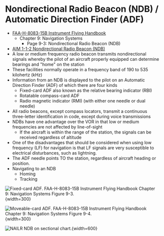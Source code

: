 # Nondirectional Radio Beacon (NDB) / Automatic Direction Finder (ADF)

* [FAA-H-8083-15B Instrument Flying Handbook](https://www.faa.gov/sites/faa.gov/files/regulations_policies/handbooks_manuals/aviation/FAA-H-8083-15B.pdf)
  * Chapter 9: Navigation Systems
    * Page 9-3: Nondirectional Radio Beacon (NDB)
* [AIM 1-1-2 Nondirectional Radio Beacon (NDB)](https://www.faa.gov/air_traffic/publications/atpubs/aim_html/chap1_section_1.html#$paragraph1-1-2)
* A low or medium frequency radio beacon transmits nondirectional signals whereby the pilot of an aircraft properly equipped can determine bearings and "home" on the station
* These facilities normally operate in a frequency band of 190 to 535 kilohertz (kHz)
* Information from an NDB is displayed to the pilot on an Automatic Direction Finder (ADF) of which there are four kinds
  * Fixed-card ADF also known as the relative bearing indicator (RBI)
  * Rotatable compass-card ADF
  * Radio magnetic indicator (RMI) (with either one needle or dual needle)
* All radio beacons, except compass locators, transmit a continuous three-letter identification in code, except during voice transmissions
* NDBs have one advantage over the VOR in that low or medium frequencies are not affected by line-of-sight
  * If the aircraft is within the range of the station, the signals can be received regardless of altitude
* One of the disadvantages that should be considered when using low frequency (LF) for navigation is that LF signals are very susceptible to electrical disturbances, such as lightning.
* The ADF needle points TO the station, regardless of aircraft heading or position.
* Navigating to an NDB
  * Homing
  * Tracking

![Fixed-card ADF. [FAA-H-8083-15B Instrument Flying Handbook](https://www.faa.gov/sites/faa.gov/files/regulations_policies/handbooks_manuals/aviation/FAA-H-8083-15B.pdf) Chapter 9: Navigation Systems Figure 9-3.](/img/ifh/ifh-figure-9-3-fixed-adf.png){width=300}

![Moveable-card ADF. [FAA-H-8083-15B Instrument Flying Handbook](https://www.faa.gov/sites/faa.gov/files/regulations_policies/handbooks_manuals/aviation/FAA-H-8083-15B.pdf) Chapter 9: Navigation Systems Figure 9-4.](/img/ifh/ifh-figure-9-4-moveable-adf.png){width=300}

![NAILR NDB on sectional chart.](/img/sectional-nailr-ndb.jpg){width=600}
